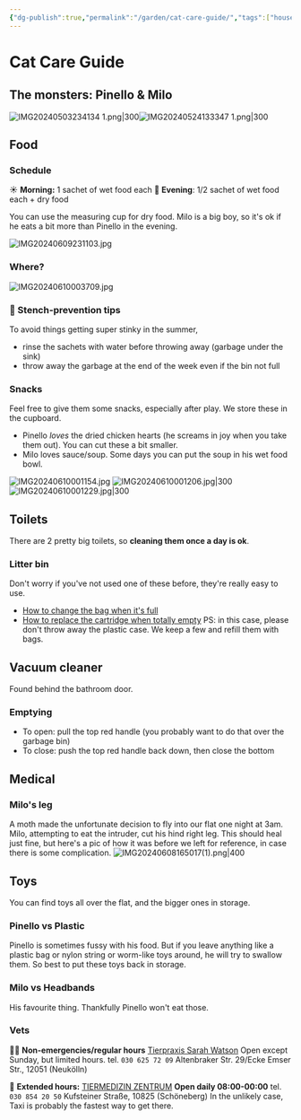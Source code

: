 ```yaml
---
{"dg-publish":true,"permalink":"/garden/cat-care-guide/","tags":["house-sitting"],"created":"2024-06-08T23:40:18.302+02:00","updated":"2024-06-10T00:51:22.545+02:00"}
---
```


# Cat Care Guide
## The monsters: Pinello  & Milo

![IMG20240503234134 1.png|300](/img/user/Files/IMG20240503234134%201.png)![IMG20240524133347 1.png|300](/img/user/Files/IMG20240524133347%201.png)
## Food
### Schedule
☀️ **Morning:** 1 sachet of wet food each
🌙 **Evening**: 1/2 sachet of wet food each + dry food

You can use the measuring cup for dry food.
Milo is a big boy, so it's ok if he eats a bit more than Pinello in the evening. 

![IMG20240609231103.jpg](/img/user/Files/IMG20240609231103.jpg)

### Where?
![IMG20240610003709.jpg](/img/user/Files/IMG20240610003709.jpg)

### 🤢 Stench-prevention tips
 To avoid things getting super stinky in the summer,
*  rinse the sachets with water before throwing away (garbage under the sink)
* throw away the garbage at the end of the week even if the bin not full
### Snacks
Feel free to give them some snacks, especially after play. We store these in the cupboard.
* Pinello _loves_ the dried chicken hearts (he screams in joy when you take them out). You can cut these a bit smaller.
* Milo loves sauce/soup. Some days you can put the soup in his wet food bowl. 

![IMG20240610001154.jpg](/img/user/Files/IMG20240610001154.jpg)
![IMG20240610001206.jpg|300](/img/user/Files/IMG20240610001206.jpg)![IMG20240610001229.jpg|300](/img/user/Files/IMG20240610001229.jpg)

## Toilets
There are 2 pretty big toilets, so **cleaning them once a day is ok**.
### Litter bin
Don't worry if you've not used one of these before, they're really easy to use. 
* [How to change the bag when it's full](https://youtu.be/1BTc7gBoaXQ?t=112)
* [How to replace the cartridge when totally empty](https://www.youtube.com/watch?v=1BTc7gBoaXQ) 
  PS: in this case, please don't throw away the plastic case. We keep a few and refill them with bags.
## Vacuum cleaner
Found behind the bathroom door.
### Emptying
* To open: pull the top red handle (you probably want to do that over the garbage bin)
* To close: push the top red handle back down, then close the bottom
## Medical

### Milo's leg
A moth made the unfortunate decision to fly into our flat one night at 3am.
Milo, attempting to eat the intruder, cut his hind right leg.
This should heal just fine, but here's a pic of how it was before we left for reference, in case there is some complication.
![IMG20240608165017(1).png|400](/img/user/Files/IMG20240608165017(1).png)
## Toys
You can find toys all over the flat, and the bigger ones in storage.
### Pinello vs Plastic
Pinello is sometimes fussy with his food. But if you leave anything like a plastic bag or nylon string or worm-like toys around, he will try to swallow them. So best to put these toys back in storage.
### Milo vs Headbands
His favourite thing. Thankfully Pinello won't eat those.

### Vets
👩‍⚕️ **Non-emergencies/regular hours**
[Tierpraxis Sarah Watson](https://www.tierarzt-watson.de/english/)
Open except Sunday, but limited hours.
tel. `030 625 72 09`
Altenbraker Str. 29/Ecke Emser Str., 12051 (Neukölln)

🚨 **Extended hours:**
[TIERMEDIZIN ZENTRUM](https://tiermedizinzentrum.de/)
**Open daily 08:00-00:00**
tel. `030 854 20 50`
Kufsteiner Straße, 10825 (Schöneberg)
In the unlikely case, Taxi is probably the fastest way to get there.